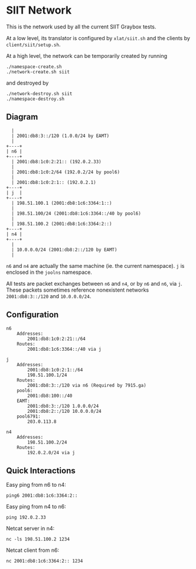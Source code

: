 # SIIT Network

This is the network used by all the current SIIT Graybox tests.

At a low level, its translator is configured by `xlat/siit.sh` and the clients by `client/siit/setup.sh`.

At a high level, the network can be temporarily created by running

	./namespace-create.sh
	./network-create.sh siit

and destroyed by

	./network-destroy.sh siit
	./namespace-destroy.sh

## Diagram

	  |
	  | 2001:db8:3::/120 (1.0.0/24 by EAMT)
	  | 
	+----+
	| n6 |
	+----+
	  | 2001:db8:1c0:2:21:: (192.0.2.33)
	  |
	  | 2001:db8:1c0:2/64 (192.0.2/24 by pool6)
	  |
	  | 2001:db8:1c0:2:1:: (192.0.2.1)
	+----+
	| j  |
	+----+
	  | 198.51.100.1 (2001:db8:1c6:3364:1::)
	  |
	  | 198.51.100/24 (2001:db8:1c6:3364::/40 by pool6)
	  |
	  | 198.51.100.2 (2001:db8:1c6:3364:2::)
	+----+
	| n4 |
	+----+
	  |
	  | 10.0.0.0/24 (2001:db8:2::/120 by EAMT)
	  |

`n6` and `n4` are actually the same machine (ie. the current namespace). `j` is enclosed in the `joolns` namespace.

All tests are packet exchanges between `n6` and `n4`, or by `n6` and `n6`, via `j`. These packets sometimes reference nonexistent networks `2001:db8:3::/120` and `10.0.0.0/24`.

## Configuration

	n6
		Addresses:
			2001:db8:1c0:2:21::/64
		Routes:
			2001:db8:1c6:3364::/40 via j

	j
		Addresses:
			2001:db8:1c0:2:1::/64
			198.51.100.1/24
		Routes:
			2001:db8:3::/120 via n6 (Required by 7915.ga)
		pool6:
			2001:db8:100::/40
		EAMT:
			2001:db8:3::/120 1.0.0.0/24
			2001:db8:2::/120 10.0.0.0/24
		pool6791:
			203.0.113.8

	n4
		Addresses:
			198.51.100.2/24
		Routes:
			192.0.2.0/24 via j

## Quick Interactions

Easy ping from n6 to n4:

	ping6 2001:db8:1c6:3364:2::

Easy ping from n4 to n6:

	ping 192.0.2.33

Netcat server in n4:

	nc -ls 198.51.100.2 1234

Netcat client from n6:

	nc 2001:db8:1c6:3364:2:: 1234
